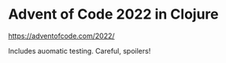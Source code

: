 # Advent of Code 2022 in Clojure

https://adventofcode.com/2022/

Includes auomatic testing.
Careful, spoilers!
